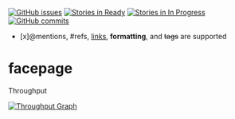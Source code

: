 [![GitHub issues](https://img.shields.io/github/issues/joanaz/facepage.svg?style=plastic)]()
[![Stories in Ready](https://badge.waffle.io/joanaz/facepage.svg?label=ready&title=Ready)](https://waffle.io/joanaz/facepage)
[![Stories in In Progress](https://badge.waffle.io/joanaz/facepage.svg?label=In%20Progress&title=In%20Progress)](http://waffle.io/joanaz/facepage) 
[![GitHub commits](https://img.shields.io/github/commits-since/joanaz/facepage/0.0.1.svg?style=plastic)]()

- [x]@mentions, #refs, [links](), **formatting**, and <del>tags</del> are supported


# facepage

Throughput

[![Throughput Graph](https://graphs.waffle.io/joanaz/facepage/throughput.svg)](https://waffle.io/joanaz/facepage/metrics) 




